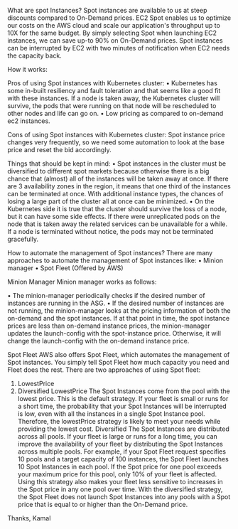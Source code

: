 What are spot Instances?
Spot instances are available to us at steep discounts compared to On-Demand prices. EC2 Spot enables us to optimize our costs on the AWS cloud and scale our application's throughput up to 10X for the same budget. By simply selecting Spot when launching EC2 instances, we can save up-to 90% on On-Demand prices.
Spot instances can be interrupted by EC2 with two minutes of notification when EC2 needs the capacity back.

How it works:
 


Pros of using Spot instances with Kubernetes cluster:
•	Kubernetes has some in-built resiliency and fault toleration and that seems like a good fit with these instances. If a node is taken away, the Kubernetes cluster will survive, the pods that were running on that node will be rescheduled to other nodes and life can go on.
•	Low pricing as compared to on-demand ec2 instances.

Cons of using Spot instances with Kubernetes cluster:
Spot instance price changes very frequently, so we need some automation to look at the base price and reset the bid accordingly.

Things that should be kept in mind:
•	Spot instances in the cluster must be diversified to different spot markets because otherwise there is a big chance that (almost) all of the instances will be taken away at once. If there are 3 availability zones in the region, it means that one third of the instances can be terminated at once. With additional instance types, the chances of losing a large part of the cluster all at once can be minimized.
•	On the Kubernetes side it is true that the cluster should survive the loss of a node, but it can have some side effects. If there were unreplicated pods on the node that is taken away the related services can be unavailable for a while. If a node is terminated without notice, the pods may not be terminated gracefully.


How to automate the management of Spot instances?
There are many approaches to automate the management of Spot instances like:
•	Minion manager
•	Spot Fleet (Offered by AWS)

Minion Manager
Minion manager works as follows:
 

•	The minion-manager periodically checks if the desired number of instances are running in the ASG.
•	If the desired number of instances are not running, the minion-manager looks at the pricing information of both the on-demand and the spot instances. If at that point in time, the spot instance prices are less than on-demand instance prices, the minion-manager updates the launch-config with the spot-instance price. Otherwise, it will change the launch-config with the on-demand instance price.

Spot Fleet
AWS also offers Spot Fleet, which automates the management of Spot instances. You simply tell Spot Fleet how much capacity you need and Fleet does the rest.
There are two approaches of using Spot fleet:
1. LowestPrice
2. Diversified
LowestPrice
The Spot Instances come from the pool with the lowest price. This is the default strategy.
If your fleet is small or runs for a short time, the probability that your Spot Instances will be interrupted is low, even with all the instances in a single Spot Instance pool. Therefore, the lowestPrice strategy is likely to meet your needs while providing the lowest cost.
Diversified
The Spot Instances are distributed across all pools.
If your fleet is large or runs for a long time, you can improve the availability of your fleet by distributing the Spot Instances across multiple pools. For example, if your Spot Fleet request specifies 10 pools and a target capacity of 100 instances, the Spot Fleet launches 10 Spot Instances in each pool. If the Spot price for one pool exceeds your maximum price for this pool, only 10% of your fleet is affected. Using this strategy also makes your fleet less sensitive to increases in the Spot price in any one pool over time.
With the diversified strategy, the Spot Fleet does not launch Spot Instances into any pools with a Spot price that is equal to or higher than the On-Demand price.

Thanks,
Kamal
